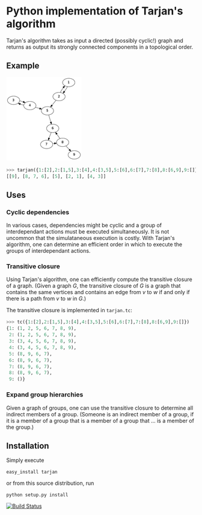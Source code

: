 Python implementation of Tarjan's algorithm
===========================================

Tarjan's algorithm takes as input a directed (possibly cyclic!) graph and
returns as output its strongly connected components in a topological order.

Example
-------
![](/doc/example.png)

```python
>>> tarjan({1:[2],2:[1,5],3:[4],4:[3,5],5:[6],6:[7],7:[8],8:[6,9],9:[]})
[[9], [8, 7, 6], [5], [2, 1], [4, 3]]
```

Uses
----
### Cyclic dependencies
In various cases, dependencies might be cyclic and a group of interdependant
actions must be executed simultaneously.  It is not uncommon that
the simulataneous execution is costly.  With Tarjan's algorithm, one can
determine an efficient order in which to execute the groups of interdependant
actions.

### Transitive closure
Using Tarjan's algorithm, one can efficiently compute the transitive
closure of a graph.  (Given a graph _G_, the transitive closure of _G_
is a graph that contains the same vertices and contains an edge from _v_
to _w_ if and only if there is a path from _v_ to _w_ in _G_.)

The transitive closure is implemented in `tarjan.tc`:

```python
>>> tc({1:[2],2:[1,5],3:[4],4:[3,5],5:[6],6:[7],7:[8],8:[6,9],9:[]})
{1: (1, 2, 5, 6, 7, 8, 9),
 2: (1, 2, 5, 6, 7, 8, 9),
 3: (3, 4, 5, 6, 7, 8, 9),
 4: (3, 4, 5, 6, 7, 8, 9),
 5: (8, 9, 6, 7),
 6: (8, 9, 6, 7),
 7: (8, 9, 6, 7),
 8: (8, 9, 6, 7),
 9: ()}
```

### Expand group hierarchies
Given a graph of groups, one can use the transitive closure to determine
all indirect members of a group.  (Someone is an indirect member of a group,
if it is a member of a group that is a member of a group that ... is a member
of the group.)

Installation
------------
Simply execute

    easy_install tarjan

or from this source distribution, run

    python setup.py install

[![Build Status](https://travis-ci.org/bwesterb/py-tarjan.png)](
   https://travis-ci.org/bwesterb/py-tarjan)
